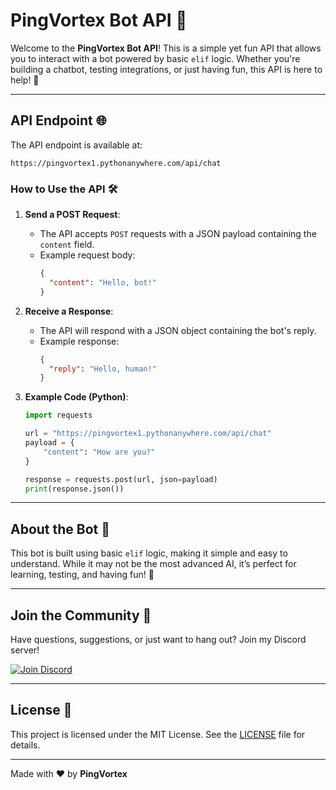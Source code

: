 # PingVortex Bot API 🤖

Welcome to the **PingVortex Bot API**! This is a simple yet fun API that allows you to interact with a bot powered by basic `elif` logic. Whether you're building a chatbot, testing integrations, or just having fun, this API is here to help! 🚀

---

## API Endpoint 🌐

The API endpoint is available at:

```
https://pingvortex1.pythonanywhere.com/api/chat
```

### How to Use the API 🛠️

1. **Send a POST Request**:
   - The API accepts `POST` requests with a JSON payload containing the `content` field.
   - Example request body:
     ```json
     {
       "content": "Hello, bot!"
     }
     ```

2. **Receive a Response**:
   - The API will respond with a JSON object containing the bot's reply.
   - Example response:
     ```json
     {
       "reply": "Hello, human!"
     }

3. **Example Code (Python)**:
   ```python
   import requests

   url = "https://pingvortex1.pythonanywhere.com/api/chat"
   payload = {
       "content": "How are you?"
   }

   response = requests.post(url, json=payload)
   print(response.json())

---

## About the Bot 🧠

This bot is built using basic `elif` logic, making it simple and easy to understand. While it may not be the most advanced AI, it’s perfect for learning, testing, and having fun! 🎉

---

## Join the Community 🎉

Have questions, suggestions, or just want to hang out? Join my Discord server!

[![Join Discord](https://img.shields.io/badge/Join%20Discord-5865F2?style=for-the-badge&logo=discord&logoColor=white)](https://discord.gg/Efe5ws6jcP)

---

## License 📜

This project is licensed under the MIT License. See the [LICENSE](LICENSE) file for details.

---

Made with ❤️ by **PingVortex**
